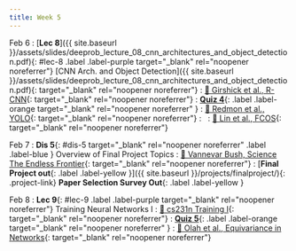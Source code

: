 ```yaml
---
title: Week 5
---
```


Feb 6
: [**Lec 8**]({{ site.baseurl }}/assets/slides/deeprob_lecture_08_cnn_architectures_and_object_detection.pdf){: #lec-8 .label .label-purple target="_blank" rel="noopener noreferrer"} [CNN Arch. and Object Detection]({{ site.baseurl }}/assets/slides/deeprob_lecture_08_cnn_architectures_and_object_detection.pdf){: target="_blank" rel="noopener noreferrer"}
  : [📖 Girshick et al., R-CNN](https://arxiv.org/abs/1311.2524){: target="_blank" rel="noopener noreferrer"}
: [**Quiz 4**](https://www.gradescope.com/courses/704549/){: .label .label-orange target="_blank" rel="noopener noreferrer" }
  : [📖 Redmon et al., YOLO](https://arxiv.org/abs/1506.02640){: target="_blank" rel="noopener noreferrer"}
: &nbsp;
  : [📖 Lin et al., FCOS](https://arxiv.org/abs/1708.02002){: target="_blank" rel="noopener noreferrer"}




Feb 7
: **Dis 5**{: #dis-5 target="_blank" rel="noopener noreferrer" .label .label-blue } Overview of Final Project Topics
  : [📖 Vannevar Bush, Science The Endless Frontier](https://www.nsf.gov/od/lpa/nsf50/vbush1945.htm){: target="_blank" rel="noopener noreferrer"}
: [**Final Project out**{: .label .label-yellow }]({{ site.baseurl }}/projects/finalproject/){: .project-link} **Paper Selection Survey Out**{: .label .label-yellow }



Feb 8
: **Lec 9**{: #lec-9 .label .label-purple target="_blank" rel="noopener noreferrer"} Training Neural Networks I
  : [📖 cs231n Training I](https://cs231n.github.io/neural-networks-2/){: target="_blank" rel="noopener noreferrer"}
: [**Quiz 5**](https://www.gradescope.com/courses/704549/){: .label .label-orange target="_blank" rel="noopener noreferrer" } 
  : [📖 Olah et al., Equivariance in Networks](https://distill.pub/2020/circuits/equivariance/){: target="_blank" rel="noopener noreferrer"}


